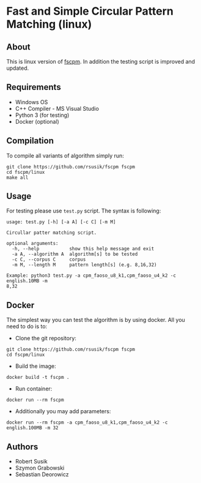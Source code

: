 # Fast and Simple Circular Pattern Matching (linux)

## About
This is linux version of [fscpm](https://github.com/rsusik/fscpm).
In addition the testing script is improved and updated.

## Requirements

* Windows OS
* C++ Compiler - MS Visual Studio
* Python 3 (for testing)
* Docker (optional)

## Compilation

To compile all variants of algorithm simply run:

```shell
git clone https://github.com/rsusik/fscpm fscpm
cd fscpm/linux
make all
```

## Usage

For testing please use `test.py` script. The syntax is following:
```
usage: test.py [-h] [-a A] [-c C] [-m M]

Circullar patter matching script.

optional arguments:
  -h, --help           show this help message and exit
  -a A, --algorithm A  algorithm[s] to be tested
  -c C, --corpus C     corpus
  -m M, --length M     pattern length[s] (e.g. 8,16,32)

Example: python3 test.py -a cpm_faoso_u8_k1,cpm_faoso_u4_k2 -c english.10MB -m
8,32
```

## Docker

The simplest way you can test the algorithm is by using docker. All you need to do is to:

* Clone the git repository:
```shell
git clone https://github.com/rsusik/fscpm fscpm
cd fscpm/linux
```

* Build the image:
```shell
docker build -t fscpm .
```

* Run container:
```shell
docker run --rm fscpm
```

* Additionally you may add parameters:
```shell
docker run --rm fscpm -a cpm_faoso_u8_k1,cpm_faoso_u4_k2 -c english.100MB -m 32
```


## Authors
* Robert Susik
* Szymon Grabowski
* Sebastian Deorowicz

